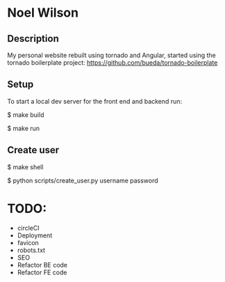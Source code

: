 Noel Wilson
===============================================================================

## Description

My personal website rebuilt using tornado and Angular, started using the tornado boilerplate project:
https://github.com/bueda/tornado-boilerplate

## Setup

To start a local dev server for the front end and backend run:

$  make build

$  make run

## Create user

$  make shell

$  python scripts/create_user.py username password

# TODO:

- circleCI
- Deployment
- favicon
- robots.txt
- SEO
- Refactor BE code
- Refactor FE code
